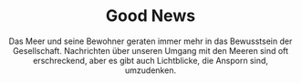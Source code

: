 ---
title: Good News
subtitle: >-
    Das Meer und seine Bewohner geraten immer mehr in das Bewusstsein der Gesellschaft.
    Nachrichten über unseren Umgang mit den Meeren sind oft erschreckend, aber es gibt auch Lichtblicke, die Ansporn sind, umzudenken.
image: https://www.deepwave.org/wp-content/uploads/2018/10/1_News.jpg
overlay: rgba(16,37,68,0.54)
---